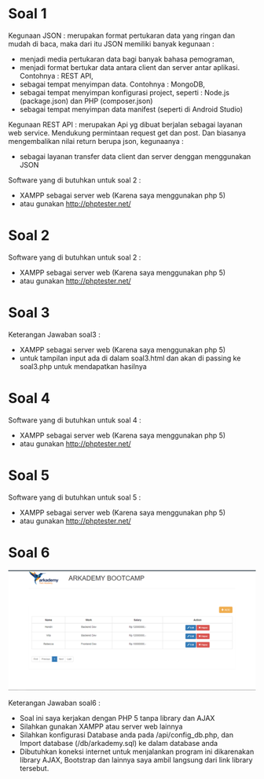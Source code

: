 # Soal 1

Kegunaan JSON : merupakan format pertukaran data yang ringan dan mudah di baca, maka dari itu JSON memiliki banyak kegunaan : 
- menjadi media pertukaran data bagi banyak bahasa pemograman,
- menjadi format bertukar data antara client dan server antar aplikasi. Contohnya : REST API,
- sebagai tempat menyimpan data. Contohnya : MongoDB, 
- sebagai tempat menyimpan konfigurasi project, seperti : Node.js (package.json) dan PHP (composer.json)
- sebagai tempat menyimpan data manifest (seperti di Android Studio)

Kegunaan REST API : merupakan Api yg dibuat berjalan sebagai layanan web service. Mendukung permintaan request get dan post. Dan biasanya mengembalikan nilai return berupa json, kegunaanya :
- sebagai layanan transfer data client dan server denggan menggunakan JSON 

Software yang di butuhkan untuk soal 2 : 
- XAMPP sebagai server web (Karena saya menggunakan php 5)
- atau gunakan http://phptester.net/

# Soal 2
Software yang di butuhkan untuk soal 2 : 
- XAMPP sebagai server web (Karena saya menggunakan php 5)
- atau gunakan http://phptester.net/

# Soal 3
Keterangan Jawaban soal3  : 
- XAMPP sebagai server web (Karena saya menggunakan php 5)
- untuk tampilan input ada di dalam soal3.html dan akan di passing ke soal3.php untuk mendapatkan hasilnya

# Soal 4 
Software yang di butuhkan untuk soal 4 : 
- XAMPP sebagai server web (Karena saya menggunakan php 5)
- atau gunakan http://phptester.net/

# Soal 5
Software yang di butuhkan untuk soal 5 : 
- XAMPP sebagai server web (Karena saya menggunakan php 5)
- atau gunakan http://phptester.net/

# Soal 6 
![Capture Soal 6](https://raw.githubusercontent.com/hendrikorasisimbolon/Soal/master/Soal6/Capture.PNG)

Keterangan Jawaban soal6  : 
- Soal ini saya kerjakan dengan PHP 5 tanpa library dan AJAX
- Silahkan gunakan XAMPP atau server web lainnya 
- Silahkan konfigurasi Database anda pada /api/config_db.php, dan Import database (/db/arkademy.sql) ke dalam database anda
- Dibutuhkan koneksi internet untuk menjalankan program ini dikarenakan library AJAX, Bootstrap dan lainnya saya ambil langsung dari link library tersebut. 